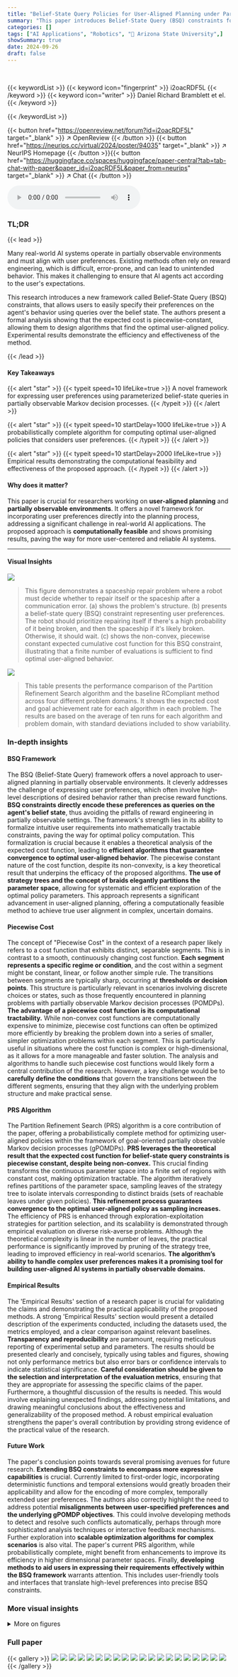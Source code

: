 ```yaml
---
title: "Belief-State Query Policies for User-Aligned Planning under Partial Observability"
summary: "This paper introduces Belief-State Query (BSQ) constraints for user-aligned planning in partially observable settings, providing algorithms with guaranteed user alignment and computational feasibility..."
categories: []
tags: ["AI Applications", "Robotics", "🏢 Arizona State University",]
showSummary: true
date: 2024-09-26
draft: false
---
```


<br>

{{< keywordList >}}
{{< keyword icon="fingerprint" >}} i2oacRDF5L {{< /keyword >}}
{{< keyword icon="writer" >}} Daniel Richard Bramblett et el. {{< /keyword >}}
 
{{< /keywordList >}}

{{< button href="https://openreview.net/forum?id=i2oacRDF5L" target="_blank" >}}
↗ OpenReview
{{< /button >}}
{{< button href="https://neurips.cc/virtual/2024/poster/94035" target="_blank" >}}
↗ NeurIPS Homepage
{{< /button >}}{{< button href="https://huggingface.co/spaces/huggingface/paper-central?tab=tab-chat-with-paper&paper_id=i2oacRDF5L&paper_from=neurips" target="_blank" >}}
↗ Chat
{{< /button >}}



<audio controls>
    <source src="https://ai-paper-reviewer.com/i2oacRDF5L/podcast.wav" type="audio/wav">
    Your browser does not support the audio element.
</audio>


### TL;DR


{{< lead >}}

Many real-world AI systems operate in partially observable environments and must align with user preferences. Existing methods often rely on reward engineering, which is difficult, error-prone, and can lead to unintended behavior.  This makes it challenging to ensure that AI agents act according to the user's expectations.

This research introduces a new framework called Belief-State Query (BSQ) constraints, that allows users to easily specify their preferences on the agent's behavior using queries over the belief state. The authors present a formal analysis showing that the expected cost is piecewise-constant, allowing them to design algorithms that find the optimal user-aligned policy.  Experimental results demonstrate the efficiency and effectiveness of the method.

{{< /lead >}}


#### Key Takeaways

{{< alert "star" >}}
{{< typeit speed=10 lifeLike=true >}} A novel framework for expressing user preferences using parameterized belief-state queries in partially observable Markov decision processes. {{< /typeit >}}
{{< /alert >}}

{{< alert "star" >}}
{{< typeit speed=10 startDelay=1000 lifeLike=true >}} A probabilistically complete algorithm for computing optimal user-aligned policies that considers user preferences. {{< /typeit >}}
{{< /alert >}}

{{< alert "star" >}}
{{< typeit speed=10 startDelay=2000 lifeLike=true >}} Empirical results demonstrating the computational feasibility and effectiveness of the proposed approach. {{< /typeit >}}
{{< /alert >}}

#### Why does it matter?
This paper is crucial for researchers working on **user-aligned planning** and **partially observable environments**. It offers a novel framework for incorporating user preferences directly into the planning process, addressing a significant challenge in real-world AI applications.  The proposed approach is **computationally feasible** and shows promising results, paving the way for more user-centered and reliable AI systems.

------
#### Visual Insights



![](https://ai-paper-reviewer.com/i2oacRDF5L/figures_1_1.jpg)

> This figure demonstrates a spaceship repair problem where a robot must decide whether to repair itself or the spaceship after a communication error.  (a) shows the problem's structure. (b) presents a belief-state query (BSQ) constraint representing user preferences. The robot should prioritize repairing itself if there's a high probability of it being broken, and then the spaceship if it's likely broken. Otherwise, it should wait. (c) shows the non-convex, piecewise constant expected cumulative cost function for this BSQ constraint, illustrating that a finite number of evaluations is sufficient to find optimal user-aligned behavior.





![](https://ai-paper-reviewer.com/i2oacRDF5L/tables_6_1.jpg)

> This table presents the performance comparison of the Partition Refinement Search algorithm and the baseline RCompliant method across four different problem domains. It shows the expected cost and goal achievement rate for each algorithm in each problem.  The results are based on the average of ten runs for each algorithm and problem domain, with standard deviations included to show variability.





### In-depth insights


#### BSQ Framework
The BSQ (Belief-State Query) framework offers a novel approach to user-aligned planning in partially observable environments.  It cleverly addresses the challenge of expressing user preferences, which often involve high-level descriptions of desired behavior rather than precise reward functions. **BSQ constraints directly encode these preferences as queries on the agent's belief state**, thus avoiding the pitfalls of reward engineering in partially observable settings. The framework's strength lies in its ability to formalize intuitive user requirements into mathematically tractable constraints, paving the way for optimal policy computation. This formalization is crucial because it enables a theoretical analysis of the expected cost function, leading to **efficient algorithms that guarantee convergence to optimal user-aligned behavior**.  The piecewise constant nature of the cost function, despite its non-convexity, is a key theoretical result that underpins the efficacy of the proposed algorithms.  **The use of strategy trees and the concept of braids elegantly partitions the parameter space**, allowing for systematic and efficient exploration of the optimal policy parameters.  This approach represents a significant advancement in user-aligned planning, offering a computationally feasible method to achieve true user alignment in complex, uncertain domains.

#### Piecewise Cost
The concept of "Piecewise Cost" in the context of a research paper likely refers to a cost function that exhibits distinct, separable segments.  This is in contrast to a smooth, continuously changing cost function. **Each segment represents a specific regime or condition**, and the cost within a segment might be constant, linear, or follow another simple rule. The transitions between segments are typically sharp, occurring at **thresholds or decision points**. This structure is particularly relevant in scenarios involving discrete choices or states, such as those frequently encountered in planning problems with partially observable Markov decision processes (POMDPs).  **The advantage of a piecewise cost function is its computational tractability.**  While non-convex cost functions are computationally expensive to minimize, piecewise cost functions can often be optimized more efficiently by breaking the problem down into a series of smaller, simpler optimization problems within each segment. This is particularly useful in situations where the cost function is complex or high-dimensional, as it allows for a more manageable and faster solution.  The analysis and algorithms to handle such piecewise cost functions would likely form a central contribution of the research.  However, a key challenge would be to **carefully define the conditions** that govern the transitions between the different segments, ensuring that they align with the underlying problem structure and make practical sense.

#### PRS Algorithm
The Partition Refinement Search (PRS) algorithm is a core contribution of the paper, offering a probabilistically complete method for optimizing user-aligned policies within the framework of goal-oriented partially observable Markov decision processes (gPOMDPs).  **PRS leverages the theoretical result that the expected cost function for belief-state query constraints is piecewise constant, despite being non-convex.** This crucial finding transforms the continuous parameter space into a finite set of regions with constant cost, making optimization tractable.  The algorithm iteratively refines partitions of the parameter space, sampling leaves of the strategy tree to isolate intervals corresponding to distinct braids (sets of reachable leaves under given policies).  **This refinement process guarantees convergence to the optimal user-aligned policy as sampling increases.**  The efficiency of PRS is enhanced through exploration-exploitation strategies for partition selection, and its scalability is demonstrated through empirical evaluation on diverse risk-averse problems. Although the theoretical complexity is linear in the number of leaves, the practical performance is significantly improved by pruning of the strategy tree, leading to improved efficiency in real-world scenarios.  **The algorithm’s ability to handle complex user preferences makes it a promising tool for building user-aligned AI systems in partially observable domains.**

#### Empirical Results
The 'Empirical Results' section of a research paper is crucial for validating the claims and demonstrating the practical applicability of the proposed methods.  A strong 'Empirical Results' section would present a detailed description of the experiments conducted, including the datasets used, the metrics employed, and a clear comparison against relevant baselines.  **Transparency and reproducibility** are paramount, requiring meticulous reporting of experimental setup and parameters.  The results should be presented clearly and concisely, typically using tables and figures, showing not only performance metrics but also error bars or confidence intervals to indicate statistical significance. **Careful consideration should be given to the selection and interpretation of the evaluation metrics**, ensuring that they are appropriate for assessing the specific claims of the paper.  Furthermore, a thoughtful discussion of the results is needed. This would involve explaining unexpected findings, addressing potential limitations, and drawing meaningful conclusions about the effectiveness and generalizability of the proposed method. A robust empirical evaluation strengthens the paper's overall contribution by providing strong evidence of the practical value of the research.

#### Future Work
The paper's conclusion points towards several promising avenues for future research.  **Extending BSQ constraints to encompass more expressive capabilities** is crucial.  Currently limited to first-order logic, incorporating deterministic functions and temporal extensions would greatly broaden their applicability and allow for the encoding of more complex, temporally extended user preferences.  The authors also correctly highlight the need to address potential **misalignments between user-specified preferences and the underlying gPOMDP objectives**.  This could involve developing methods to detect and resolve such conflicts automatically, perhaps through more sophisticated analysis techniques or interactive feedback mechanisms.  Further exploration into **scalable optimization algorithms for complex scenarios** is also vital. The paper's current PRS algorithm, while probabilistically complete, might benefit from enhancements to improve its efficiency in higher dimensional parameter spaces.  Finally, **developing methods to aid users in expressing their requirements effectively within the BSQ framework** warrants attention.  This includes user-friendly tools and interfaces that translate high-level preferences into precise BSQ constraints.


### More visual insights

<details>
<summary>More on figures
</summary>


![](https://ai-paper-reviewer.com/i2oacRDF5L/figures_4_1.jpg)

> This figure shows a strategy tree and a partitioned parameter space for the Spaceship Repair problem using BSQ constraints. The strategy tree (a) illustrates possible decision paths based on belief states, actions, and observations, with leaf nodes representing final outcomes. Each path through the tree is labelled with a sequence of rules (from the BSQ constraints) and observations. The partitioned parameter space (b) shows how the continuous parameter space for the BSQ constraints is divided into distinct regions, each with a constant expected cost.  The color-coding connects the regions in (b) to subsets of leaf nodes in (a), illustrating the relationship between parameter choices and resulting behavior. The sensor accuracy information clarifies the uncertainty involved in the problem.


![](https://ai-paper-reviewer.com/i2oacRDF5L/figures_8_1.jpg)

> This figure presents the empirical results of the proposed Partition Refinement Search (PRS) algorithm and compares its performance against several baselines on four different problems: Lane Merger, Graph Rock Sample, Spaceship Repair, and Store Visit. The plot shows the expected cost and percentage of goal achievement over time. The PRS algorithm consistently outperforms the baselines and demonstrates its capability to converge to a high-quality, user-aligned solution. The error bars represent standard deviations, providing a measure of variability in the results.


![](https://ai-paper-reviewer.com/i2oacRDF5L/figures_9_1.jpg)

> The figure shows the performance of the Partition Refinement Search (PRS) algorithm compared to Nelder-Mead and Particle Swarm optimization algorithms.  The x-axis represents time, and the y-axis shows both expected cost and percentage goal achievement.  The results show PRS converging more quickly and achieving a lower expected cost and higher goal achievement rate than the other methods across four different problems: Lane Merger, Graph Rock Sample, Spaceship Repair, and Store Visit. Error bars represent standard deviations.


![](https://ai-paper-reviewer.com/i2oacRDF5L/figures_19_1.jpg)

> The figure shows the performance of three different algorithms (PRS-Epsilon, Nelder-Mead, and Particle Swarm) over time for four different problems (Lane Merger, Graph Rock Sample, Spaceship Repair, and Store Visit). The y-axis shows both the expected cost and the percentage of goals achieved. The x-axis shows the time in seconds.  The plot demonstrates that PRS-Epsilon consistently outperforms the other two algorithms in terms of both expected cost and goal achievement rate across all four problems.  Error bars representing standard deviation are included.


</details>






### Full paper

{{< gallery >}}
<img src="https://ai-paper-reviewer.com/i2oacRDF5L/1.png" class="grid-w50 md:grid-w33 xl:grid-w25" />
<img src="https://ai-paper-reviewer.com/i2oacRDF5L/2.png" class="grid-w50 md:grid-w33 xl:grid-w25" />
<img src="https://ai-paper-reviewer.com/i2oacRDF5L/3.png" class="grid-w50 md:grid-w33 xl:grid-w25" />
<img src="https://ai-paper-reviewer.com/i2oacRDF5L/4.png" class="grid-w50 md:grid-w33 xl:grid-w25" />
<img src="https://ai-paper-reviewer.com/i2oacRDF5L/5.png" class="grid-w50 md:grid-w33 xl:grid-w25" />
<img src="https://ai-paper-reviewer.com/i2oacRDF5L/6.png" class="grid-w50 md:grid-w33 xl:grid-w25" />
<img src="https://ai-paper-reviewer.com/i2oacRDF5L/7.png" class="grid-w50 md:grid-w33 xl:grid-w25" />
<img src="https://ai-paper-reviewer.com/i2oacRDF5L/8.png" class="grid-w50 md:grid-w33 xl:grid-w25" />
<img src="https://ai-paper-reviewer.com/i2oacRDF5L/9.png" class="grid-w50 md:grid-w33 xl:grid-w25" />
<img src="https://ai-paper-reviewer.com/i2oacRDF5L/10.png" class="grid-w50 md:grid-w33 xl:grid-w25" />
<img src="https://ai-paper-reviewer.com/i2oacRDF5L/11.png" class="grid-w50 md:grid-w33 xl:grid-w25" />
<img src="https://ai-paper-reviewer.com/i2oacRDF5L/12.png" class="grid-w50 md:grid-w33 xl:grid-w25" />
<img src="https://ai-paper-reviewer.com/i2oacRDF5L/13.png" class="grid-w50 md:grid-w33 xl:grid-w25" />
<img src="https://ai-paper-reviewer.com/i2oacRDF5L/14.png" class="grid-w50 md:grid-w33 xl:grid-w25" />
<img src="https://ai-paper-reviewer.com/i2oacRDF5L/15.png" class="grid-w50 md:grid-w33 xl:grid-w25" />
<img src="https://ai-paper-reviewer.com/i2oacRDF5L/16.png" class="grid-w50 md:grid-w33 xl:grid-w25" />
<img src="https://ai-paper-reviewer.com/i2oacRDF5L/17.png" class="grid-w50 md:grid-w33 xl:grid-w25" />
<img src="https://ai-paper-reviewer.com/i2oacRDF5L/18.png" class="grid-w50 md:grid-w33 xl:grid-w25" />
<img src="https://ai-paper-reviewer.com/i2oacRDF5L/19.png" class="grid-w50 md:grid-w33 xl:grid-w25" />
<img src="https://ai-paper-reviewer.com/i2oacRDF5L/20.png" class="grid-w50 md:grid-w33 xl:grid-w25" />
{{< /gallery >}}